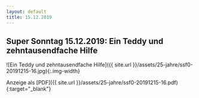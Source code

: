 ```yaml
---
layout: default
title: 15.12.2019
---
```


## Super Sonntag 15.12.2019: Ein Teddy und zehntausendfache Hilfe

![Ein Teddy und zehntausendfache Hilfe]({{ site.url }}/assets/25-jahre/ssf0-20191215-16.jpg){:.img-width}

Anzeige als [PDF]({{ site.url }}/assets/25-jahre/ssf0-20191215-16.pdf){:target="_blank"}

